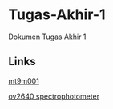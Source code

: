 # Tugas-Akhir-1
Dokumen Tugas Akhir 1

## Links
[mt9m001](https://github.com/zeroleaked/esp_mt9m001_test)

[ov2640 spectrophotometer](https://github.com/zeroleaked/prototypeTA)
